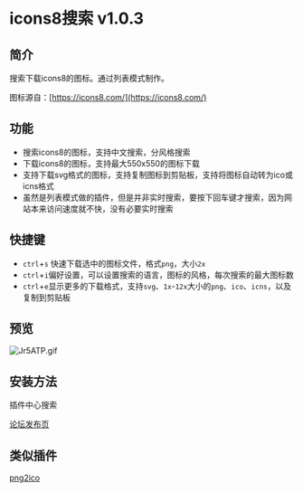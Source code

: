 # icons8搜索 v1.0.3

## 简介

搜索下载icons8的图标。通过列表模式制作。

图标源自：[https://icons8.com/](https://icons8.com/)

## 功能

- 搜索icons8的图标，支持中文搜索，分风格搜索
- 下载icons8的图标，支持最大550x550的图标下载
- 支持下载svg格式的图标，支持复制图标到剪贴板，支持将图标自动转为ico或icns格式
- 虽然是列表模式做的插件，但是并非实时搜索，要按下回车键才搜索，因为网站本来访问速度就不快，没有必要实时搜索

## 快捷键

- `ctrl`+`s` 快速下载选中的图标文件，格式`png`，大小`2x`
- `ctrl`+`i`偏好设置，可以设置搜索的语言，图标的风格，每次搜索的最大图标数
- `ctrl`+`e`显示更多的下载格式，支持`svg`、`1x`-`12x`大小的`png`、`ico`、`icns`，以及复制到剪贴板

## 预览

![Jr5ATP.gif](https://s1.ax1x.com/2020/04/25/Jr5ATP.gif)

## 安装方法

插件中心搜索

[论坛发布页](https://yuanliao.info/d/1505)

## 类似插件

[png2ico](https://yuanliao.info/d/346)
